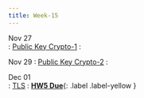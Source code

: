 ```yaml
---
title: Week-15
---
```


Nov 27  
: [Public Key Crypto-1](https://purdue.brightspace.com/d2l/le/content/832199/Home?itemIdentifier=D2L.LE.Content.ContentObject.ModuleCO-14746477)
  : 

Nov 29 
: [Public Key Crypto-2](https://purdue.brightspace.com/d2l/le/content/832199/Home?itemIdentifier=D2L.LE.Content.ContentObject.ModuleCO-14746477)
  : 

Dec 01  
: [TLS](https://purdue.brightspace.com/d2l/le/content/832199/Home?itemIdentifier=D2L.LE.Content.ContentObject.ModuleCO-14746477)
  :  [**HW5 Due**](#){: .label .label-yellow }



